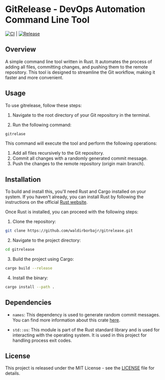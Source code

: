 
# GitRelease - DevOps Automation Command Line Tool

[![CI](https://github.com/waldirborbajr/gitrelease/actions/workflows/ci.yaml/badge.svg)](https://github.com/waldirborbajr/gitrelease/actions/workflows/ci.yaml) | [![Release](https://github.com/waldirborbajr/gitrelease/actions/workflows/release.yaml/badge.svg)](https://github.com/waldirborbajr/gitrelease/actions/workflows/release.yaml)

## Overview

A simple command line tool written in Rust. It automates the process of adding all files, committing changes, and pushing them to the remote repository. This tool is designed to streamline the Git workflow, making it faster and more convenient.

## Usage

To use gitrelease, follow these steps:

1. Navigate to the root directory of your Git repository in the terminal.

2. Run the following command:

```bash
gitrelase
```

This command will execute the tool and perform the following operations:

1. Add all files recursively to the Git repository.
2. Commit all changes with a randomly generated commit message.
3. Push the changes to the remote repository (origin main branch).

## Installation

To build and install this, you'll need Rust and Cargo installed on your system. If you haven't already, you can install Rust by following the instructions on the official [Rust website](https://www.rust-lang.org/tools/install).

Once Rust is installed, you can proceed with the following steps:

1. Clone the repository:

```bash
git clone https://github.com/waldirborbajr/gitrelease.git
```

2. Navigate to the project directory:

```bash
cd gitrelease
```

3. Build the project using Cargo:

```bash
cargo build --release
```

4. Install the binary:

```bash
cargo install --path .
```

## Dependencies

- `names`: This dependency is used to generate random commit messages. You can find more information about this crate [here](https://crates.io/crates/names).

- `std::os`: This module is part of the Rust standard library and is used for interacting with the operating system. It is used in this project for handling process exit codes.

## License

This project is released under the MIT License - see the [LICENSE](LICENSE) file for details.
